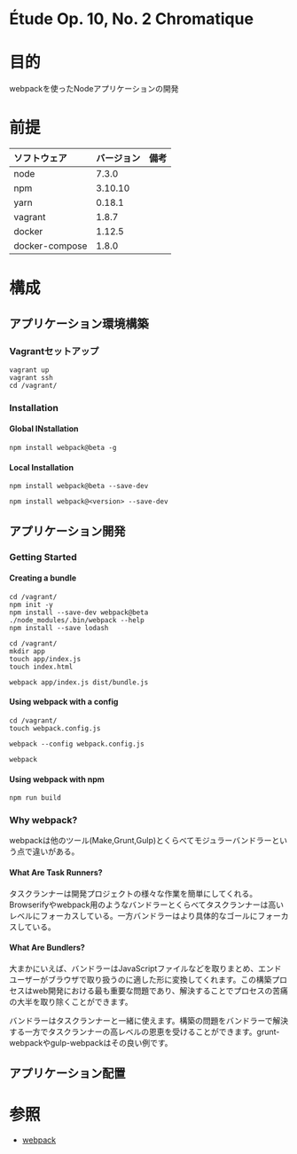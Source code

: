 Étude Op. 10, No. 2 Chromatique
===================

# 目的 #
webpackを使ったNodeアプリケーションの開発

# 前提 #
| ソフトウェア   | バージョン   | 備考        |
|:---------------|:-------------|:------------|
| node           |7.3.0    |             |
| npm            |3.10.10  |             |
| yarn           |0.18.1   |             |
| vagrant        |1.8.7    |             |
| docker         |1.12.5    |             |
| docker-compose |1.8.0    |             |

# 構成 #
## アプリケーション環境構築
### Vagrantセットアップ
```
vagrant up
vagrant ssh
cd /vagrant/
```

### Installation
#### Global INstallation
```
npm install webpack@beta -g
```
#### Local Installation
```
npm install webpack@beta --save-dev

npm install webpack@<version> --save-dev
```

## アプリケーション開発
### Getting Started  
#### Creating a bundle
```
cd /vagrant/
npm init -y
npm install --save-dev webpack@beta
./node_modules/.bin/webpack --help
npm install --save lodash
```

```
cd /vagrant/
mkdir app
touch app/index.js
touch index.html
```

```
webpack app/index.js dist/bundle.js
```

#### Using webpack with a config
```
cd /vagrant/
touch webpack.config.js
```

```
webpack --config webpack.config.js
```

```
webpack
```

#### Using webpack with npm

```
npm run build
```

### Why webpack?
webpackは他のツール(Make,Grunt,Gulp)とくらべてモジュラーバンドラーという点で違いがある。

#### What Are Task Runners?
タスクランナーは開発プロジェクトの様々な作業を簡単にしてくれる。Browserifyやwebpack用のようなバンドラーとくらべてタスクランナーは高いレベルにフォーカスしている。一方バンドラーはより具体的なゴールにフォーカスしている。

#### What Are Bundlers?
大まかにいえば、バンドラーはJavaScriptファイルなどを取りまとめ、エンドユーザーがブラウザで取り扱うのに適した形に変換してくれます。この構築プロセスはweb開発における最も重要な問題であり、解決することでプロセスの苦痛の大半を取り除くことができます。

バンドラーはタスクランナーと一緒に使えます。構築の問題をバンドラーで解決する一方でタスクランナーの高レベルの恩恵を受けることができます。grunt-webpackやgulp-webpackはその良い例です。

## アプリケーション配置

# 参照 #
+ [webpack](https://webpack.js.org/get-started/)
